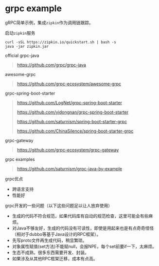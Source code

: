 # grpc example
 
gRPC简单示例，集成`zipkin`作为调用链跟踪。

启动`zipkin`服务
```
curl -sSL https://zipkin.io/quickstart.sh | bash -s
java -jar zipkin.jar
```

official grpc-java
> https://github.com/grpc/grpc-java

awesome-grpc
> https://github.com/grpc-ecosystem/awesome-grpc

grpc-spring-boot-starter
>
> https://github.com/LogNet/grpc-spring-boot-starter
>
> https://github.com/yidongnan/grpc-spring-boot-starter
>
> https://github.com/saturnism/spring-boot-starter-grpc
>
> https://github.com/ChinaSilence/spring-boot-starter-grpc

grpc-gateway
> https://github.com/grpc-ecosystem/grpc-gateway

grpc examples
> https://github.com/saturnism/grpc-java-by-example

grpc优点
- 跨语言支持
- 性能好

grpc开发的一些问题（以下这些问题足以让人放弃使用）
- 生成的代码不符合规范，如果代码库有自动的规范检查，这里可能会有些麻烦。
- 对Java不够友好，生成的代码没有可读性，即使是用起来也是有点奇奇怪怪（相对于dubbo等基于Java设计的RPC框架）。
- 先写proto文件再生成代码，稍显繁琐。
- 对象属性赋值(set方法)不能赋null，会报NPE，每个set前要if一下，太麻烦。
- 生态不成熟，很多东西需要开发、封装。
- 如果涉及从其他RPC框架迁移，成本有点高。
